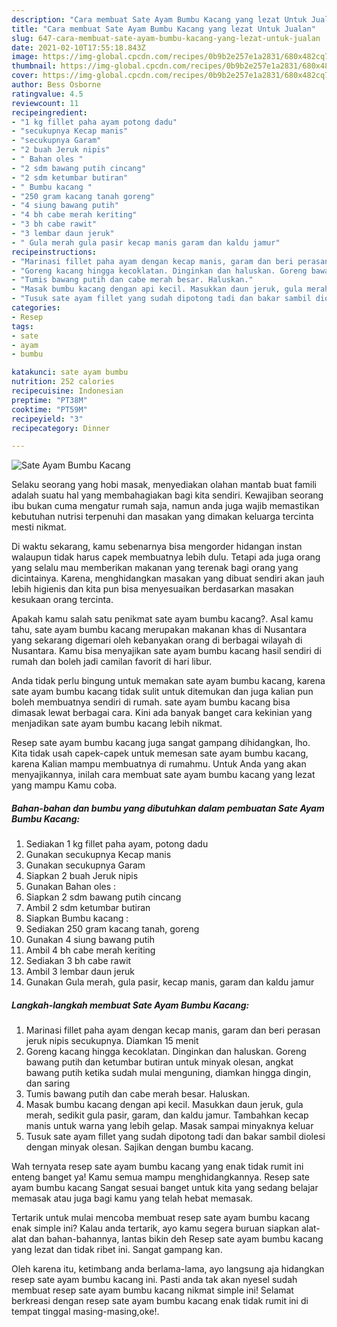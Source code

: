 ```yaml
---
description: "Cara membuat Sate Ayam Bumbu Kacang yang lezat Untuk Jualan"
title: "Cara membuat Sate Ayam Bumbu Kacang yang lezat Untuk Jualan"
slug: 647-cara-membuat-sate-ayam-bumbu-kacang-yang-lezat-untuk-jualan
date: 2021-02-10T17:55:18.843Z
image: https://img-global.cpcdn.com/recipes/0b9b2e257e1a2831/680x482cq70/sate-ayam-bumbu-kacang-foto-resep-utama.jpg
thumbnail: https://img-global.cpcdn.com/recipes/0b9b2e257e1a2831/680x482cq70/sate-ayam-bumbu-kacang-foto-resep-utama.jpg
cover: https://img-global.cpcdn.com/recipes/0b9b2e257e1a2831/680x482cq70/sate-ayam-bumbu-kacang-foto-resep-utama.jpg
author: Bess Osborne
ratingvalue: 4.5
reviewcount: 11
recipeingredient:
- "1 kg fillet paha ayam potong dadu"
- "secukupnya Kecap manis"
- "secukupnya Garam"
- "2 buah Jeruk nipis"
- " Bahan oles "
- "2 sdm bawang putih cincang"
- "2 sdm ketumbar butiran"
- " Bumbu kacang "
- "250 gram kacang tanah goreng"
- "4 siung bawang putih"
- "4 bh cabe merah keriting"
- "3 bh cabe rawit"
- "3 lembar daun jeruk"
- " Gula merah gula pasir kecap manis garam dan kaldu jamur"
recipeinstructions:
- "Marinasi fillet paha ayam dengan kecap manis, garam dan beri perasan jeruk nipis secukupnya. Diamkan 15 menit"
- "Goreng kacang hingga kecoklatan. Dinginkan dan haluskan. Goreng bawang putih dan ketumbar butiran untuk minyak olesan, angkat bawang putih ketika sudah mulai menguning, diamkan hingga dingin, dan saring"
- "Tumis bawang putih dan cabe merah besar. Haluskan."
- "Masak bumbu kacang dengan api kecil. Masukkan daun jeruk, gula merah, sedikit gula pasir, garam, dan kaldu jamur. Tambahkan kecap manis untuk warna yang lebih gelap. Masak sampai minyaknya keluar"
- "Tusuk sate ayam fillet yang sudah dipotong tadi dan bakar sambil diolesi dengan minyak olesan. Sajikan dengan bumbu kacang."
categories:
- Resep
tags:
- sate
- ayam
- bumbu

katakunci: sate ayam bumbu 
nutrition: 252 calories
recipecuisine: Indonesian
preptime: "PT38M"
cooktime: "PT59M"
recipeyield: "3"
recipecategory: Dinner

---
```



![Sate Ayam Bumbu Kacang](https://img-global.cpcdn.com/recipes/0b9b2e257e1a2831/680x482cq70/sate-ayam-bumbu-kacang-foto-resep-utama.jpg)

Selaku seorang yang hobi masak, menyediakan olahan mantab buat famili adalah suatu hal yang membahagiakan bagi kita sendiri. Kewajiban seorang ibu bukan cuma mengatur rumah saja, namun anda juga wajib memastikan kebutuhan nutrisi terpenuhi dan masakan yang dimakan keluarga tercinta mesti nikmat.

Di waktu  sekarang, kamu sebenarnya bisa mengorder hidangan instan walaupun tidak harus capek membuatnya lebih dulu. Tetapi ada juga orang yang selalu mau memberikan makanan yang terenak bagi orang yang dicintainya. Karena, menghidangkan masakan yang dibuat sendiri akan jauh lebih higienis dan kita pun bisa menyesuaikan berdasarkan masakan kesukaan orang tercinta. 



Apakah kamu salah satu penikmat sate ayam bumbu kacang?. Asal kamu tahu, sate ayam bumbu kacang merupakan makanan khas di Nusantara yang sekarang digemari oleh kebanyakan orang di berbagai wilayah di Nusantara. Kamu bisa menyajikan sate ayam bumbu kacang hasil sendiri di rumah dan boleh jadi camilan favorit di hari libur.

Anda tidak perlu bingung untuk memakan sate ayam bumbu kacang, karena sate ayam bumbu kacang tidak sulit untuk ditemukan dan juga kalian pun boleh membuatnya sendiri di rumah. sate ayam bumbu kacang bisa dimasak lewat berbagai cara. Kini ada banyak banget cara kekinian yang menjadikan sate ayam bumbu kacang lebih nikmat.

Resep sate ayam bumbu kacang juga sangat gampang dihidangkan, lho. Kita tidak usah capek-capek untuk memesan sate ayam bumbu kacang, karena Kalian mampu membuatnya di rumahmu. Untuk Anda yang akan menyajikannya, inilah cara membuat sate ayam bumbu kacang yang lezat yang mampu Kamu coba.

<!--inarticleads1-->

##### Bahan-bahan dan bumbu yang dibutuhkan dalam pembuatan Sate Ayam Bumbu Kacang:

1. Sediakan 1 kg fillet paha ayam, potong dadu
1. Gunakan secukupnya Kecap manis
1. Gunakan secukupnya Garam
1. Siapkan 2 buah Jeruk nipis
1. Gunakan  Bahan oles :
1. Siapkan 2 sdm bawang putih cincang
1. Ambil 2 sdm ketumbar butiran
1. Siapkan  Bumbu kacang :
1. Sediakan 250 gram kacang tanah, goreng
1. Gunakan 4 siung bawang putih
1. Ambil 4 bh cabe merah keriting
1. Sediakan 3 bh cabe rawit
1. Ambil 3 lembar daun jeruk
1. Gunakan  Gula merah, gula pasir, kecap manis, garam dan kaldu jamur




<!--inarticleads2-->

##### Langkah-langkah membuat Sate Ayam Bumbu Kacang:

1. Marinasi fillet paha ayam dengan kecap manis, garam dan beri perasan jeruk nipis secukupnya. Diamkan 15 menit
1. Goreng kacang hingga kecoklatan. Dinginkan dan haluskan. Goreng bawang putih dan ketumbar butiran untuk minyak olesan, angkat bawang putih ketika sudah mulai menguning, diamkan hingga dingin, dan saring
1. Tumis bawang putih dan cabe merah besar. Haluskan.
1. Masak bumbu kacang dengan api kecil. Masukkan daun jeruk, gula merah, sedikit gula pasir, garam, dan kaldu jamur. Tambahkan kecap manis untuk warna yang lebih gelap. Masak sampai minyaknya keluar
1. Tusuk sate ayam fillet yang sudah dipotong tadi dan bakar sambil diolesi dengan minyak olesan. Sajikan dengan bumbu kacang.




Wah ternyata resep sate ayam bumbu kacang yang enak tidak rumit ini enteng banget ya! Kamu semua mampu menghidangkannya. Resep sate ayam bumbu kacang Sangat sesuai banget untuk kita yang sedang belajar memasak atau juga bagi kamu yang telah hebat memasak.

Tertarik untuk mulai mencoba membuat resep sate ayam bumbu kacang enak simple ini? Kalau anda tertarik, ayo kamu segera buruan siapkan alat-alat dan bahan-bahannya, lantas bikin deh Resep sate ayam bumbu kacang yang lezat dan tidak ribet ini. Sangat gampang kan. 

Oleh karena itu, ketimbang anda berlama-lama, ayo langsung aja hidangkan resep sate ayam bumbu kacang ini. Pasti anda tak akan nyesel sudah membuat resep sate ayam bumbu kacang nikmat simple ini! Selamat berkreasi dengan resep sate ayam bumbu kacang enak tidak rumit ini di tempat tinggal masing-masing,oke!.

